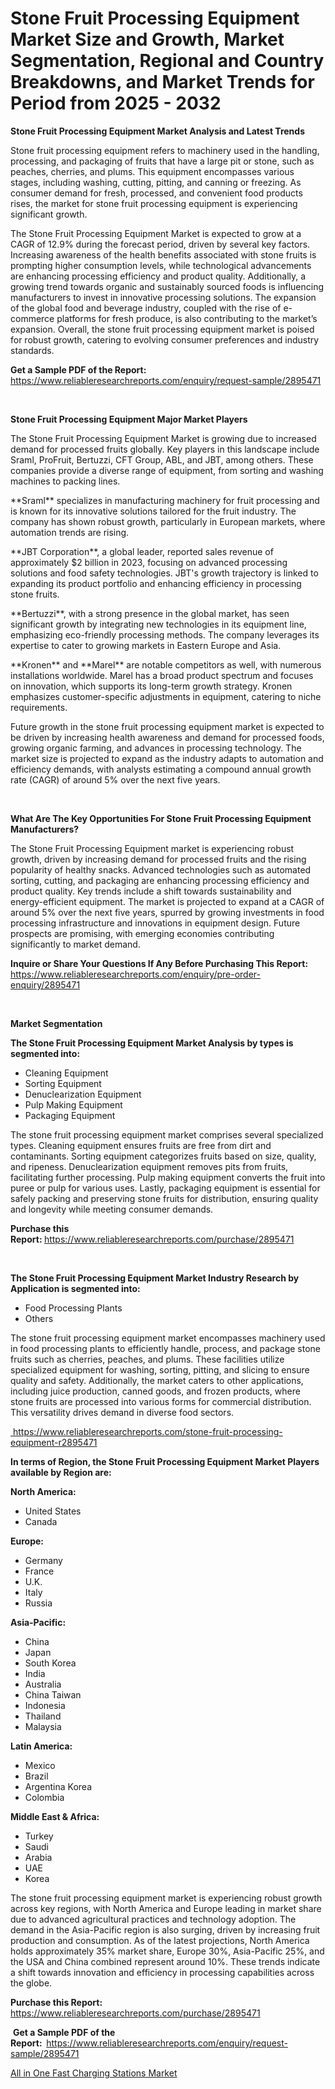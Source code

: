 <p><h1>Stone Fruit Processing Equipment Market Size and Growth, Market Segmentation, Regional and Country Breakdowns, and Market Trends for Period from 2025 -  2032</h1></p><p><strong>Stone Fruit Processing Equipment Market Analysis and Latest Trends</strong></p>
<p><p>Stone fruit processing equipment refers to machinery used in the handling, processing, and packaging of fruits that have a large pit or stone, such as peaches, cherries, and plums. This equipment encompasses various stages, including washing, cutting, pitting, and canning or freezing. As consumer demand for fresh, processed, and convenient food products rises, the market for stone fruit processing equipment is experiencing significant growth.</p><p>The Stone Fruit Processing Equipment Market is expected to grow at a CAGR of 12.9% during the forecast period, driven by several key factors. Increasing awareness of the health benefits associated with stone fruits is prompting higher consumption levels, while technological advancements are enhancing processing efficiency and product quality. Additionally, a growing trend towards organic and sustainably sourced foods is influencing manufacturers to invest in innovative processing solutions. The expansion of the global food and beverage industry, coupled with the rise of e-commerce platforms for fresh produce, is also contributing to the market’s expansion. Overall, the stone fruit processing equipment market is poised for robust growth, catering to evolving consumer preferences and industry standards.</p></p>
<p><strong>Get a Sample PDF of the Report:&nbsp;</strong> <a href="https://www.reliableresearchreports.com/enquiry/request-sample/2895471?utm_campaign=2665&utm_medium=2&utm_source=Github&utm_content=ia&utm_term=15032025&utm_id=stone-fruit-processing-equipment">https://www.reliableresearchreports.com/enquiry/request-sample/2895471</a></p>
<p>&nbsp;</p>
<p><strong>Stone Fruit Processing Equipment Major Market Players</strong></p>
<p><p>The Stone Fruit Processing Equipment Market is growing due to increased demand for processed fruits globally. Key players in this landscape include Sraml, ProFruit, Bertuzzi, CFT Group, ABL, and JBT, among others. These companies provide a diverse range of equipment, from sorting and washing machines to packing lines.</p><p>**Sraml** specializes in manufacturing machinery for fruit processing and is known for its innovative solutions tailored for the fruit industry. The company has shown robust growth, particularly in European markets, where automation trends are rising.</p><p>**JBT Corporation**, a global leader, reported sales revenue of approximately $2 billion in 2023, focusing on advanced processing solutions and food safety technologies. JBT's growth trajectory is linked to expanding its product portfolio and enhancing efficiency in processing stone fruits.</p><p>**Bertuzzi**, with a strong presence in the global market, has seen significant growth by integrating new technologies in its equipment line, emphasizing eco-friendly processing methods. The company leverages its expertise to cater to growing markets in Eastern Europe and Asia.</p><p>**Kronen** and **Marel** are notable competitors as well, with numerous installations worldwide. Marel has a broad product spectrum and focuses on innovation, which supports its long-term growth strategy. Kronen emphasizes customer-specific adjustments in equipment, catering to niche requirements.</p><p>Future growth in the stone fruit processing equipment market is expected to be driven by increasing health awareness and demand for processed foods, growing organic farming, and advances in processing technology. The market size is projected to expand as the industry adapts to automation and efficiency demands, with analysts estimating a compound annual growth rate (CAGR) of around 5% over the next five years.</p></p>
<p>&nbsp;</p>
<p><strong>What Are The Key Opportunities For Stone Fruit Processing Equipment Manufacturers?</strong></p>
<p><p>The Stone Fruit Processing Equipment market is experiencing robust growth, driven by increasing demand for processed fruits and the rising popularity of healthy snacks. Advanced technologies such as automated sorting, cutting, and packaging are enhancing processing efficiency and product quality. Key trends include a shift towards sustainability and energy-efficient equipment. The market is projected to expand at a CAGR of around 5% over the next five years, spurred by growing investments in food processing infrastructure and innovations in equipment design. Future prospects are promising, with emerging economies contributing significantly to market demand. </p></p>
<p><strong>Inquire or Share Your Questions If Any Before Purchasing This Report:</strong> <a href="https://www.reliableresearchreports.com/enquiry/pre-order-enquiry/2895471?utm_campaign=2665&utm_medium=2&utm_source=Github&utm_content=ia&utm_term=15032025&utm_id=stone-fruit-processing-equipment">https://www.reliableresearchreports.com/enquiry/pre-order-enquiry/2895471</a></p>
<p>&nbsp;</p>
<p><strong>Market Segmentation</strong></p>
<p><strong>The Stone Fruit Processing Equipment Market Analysis by types is segmented into:</strong></p>
<p><ul><li>Cleaning Equipment</li><li>Sorting Equipment</li><li>Denuclearization Equipment</li><li>Pulp Making Equipment</li><li>Packaging Equipment</li></ul></p>
<p><p>The stone fruit processing equipment market comprises several specialized types. Cleaning equipment ensures fruits are free from dirt and contaminants. Sorting equipment categorizes fruits based on size, quality, and ripeness. Denuclearization equipment removes pits from fruits, facilitating further processing. Pulp making equipment converts the fruit into puree or pulp for various uses. Lastly, packaging equipment is essential for safely packing and preserving stone fruits for distribution, ensuring quality and longevity while meeting consumer demands.</p></p>
<p><strong>Purchase this Report:&nbsp;</strong><a href="https://www.reliableresearchreports.com/purchase/2895471?utm_campaign=2665&utm_medium=2&utm_source=Github&utm_content=ia&utm_term=15032025&utm_id=stone-fruit-processing-equipment">https://www.reliableresearchreports.com/purchase/2895471</a></p>
<p>&nbsp;</p>
<p><strong>The Stone Fruit Processing Equipment Market Industry Research by Application is segmented into:</strong></p>
<p><ul><li>Food Processing Plants</li><li>Others</li></ul></p>
<p><p>The stone fruit processing equipment market encompasses machinery used in food processing plants to efficiently handle, process, and package stone fruits such as cherries, peaches, and plums. These facilities utilize specialized equipment for washing, sorting, pitting, and slicing to ensure quality and safety. Additionally, the market caters to other applications, including juice production, canned goods, and frozen products, where stone fruits are processed into various forms for commercial distribution. This versatility drives demand in diverse food sectors.</p></p>
<p><a href="https://www.reliableresearchreports.com/stone-fruit-processing-equipment-r2895471?utm_campaign=2665&utm_medium=2&utm_source=Github&utm_content=ia&utm_term=15032025&utm_id=stone-fruit-processing-equipment">&nbsp;https://www.reliableresearchreports.com/stone-fruit-processing-equipment-r2895471</a></p>
<p><strong>In terms of Region, the Stone Fruit Processing Equipment Market Players available by Region are:</strong></p>
<p>
    <p> <strong> North America: </strong>
        <ul>
            <li>United States</li>
            <li>Canada</li>
        </ul>
        </p> 
    <p> <strong> Europe: </strong>
        <ul>
            <li>Germany</li>
            <li>France</li>
            <li>U.K.</li>
            <li>Italy</li>
            <li>Russia</li>
        </ul>
        </p> 
    <p> <strong> Asia-Pacific: </strong>
        <ul>
            <li>China</li>
            <li>Japan</li>
            <li>South Korea</li>
            <li>India</li>
            <li>Australia</li>
            <li>China Taiwan</li>
            <li>Indonesia</li>
            <li>Thailand</li>
            <li>Malaysia</li>
        </ul>
        </p> 
    <p> <strong> Latin America: </strong>
        <ul>
            <li>Mexico</li>
            <li>Brazil</li>
            <li>Argentina Korea</li>
            <li>Colombia</li>
        </ul>
        </p> 
    <p> <strong> Middle East & Africa: </strong>
        <ul>
            <li>Turkey</li>
            <li>Saudi</li>
            <li>Arabia</li>
            <li>UAE</li>
            <li>Korea</li>
        </ul>
    </p>
    </p>
<p><p>The stone fruit processing equipment market is experiencing robust growth across key regions, with North America and Europe leading in market share due to advanced agricultural practices and technology adoption. The demand in the Asia-Pacific region is also surging, driven by increasing fruit production and consumption. As of the latest projections, North America holds approximately 35% market share, Europe 30%, Asia-Pacific 25%, and the USA and China combined represent around 10%. These trends indicate a shift towards innovation and efficiency in processing capabilities across the globe.</p></p>
<p><strong>Purchase this Report: </strong><a href="https://www.reliableresearchreports.com/purchase/2895471?utm_campaign=2665&utm_medium=2&utm_source=Github&utm_content=ia&utm_term=15032025&utm_id=stone-fruit-processing-equipment">https://www.reliableresearchreports.com/purchase/2895471</a></p>
<p>&nbsp;<strong>Get a Sample PDF of the Report:&nbsp;&nbsp;</strong><a href="https://www.reliableresearchreports.com/enquiry/request-sample/2895471?utm_campaign=2665&utm_medium=2&utm_source=Github&utm_content=ia&utm_term=15032025&utm_id=stone-fruit-processing-equipment">https://www.reliableresearchreports.com/enquiry/request-sample/2895471</a></p>
<p><strong></strong></p>
<p><p><a href="https://github.com/dolorespeddico90/Market-Research-Report-List-1/blob/main/all-in-one-fast-charging-stations-market.md?utm_campaign=2665&utm_medium=2&utm_source=Github&utm_content=ia&utm_term=15032025&utm_id=stone-fruit-processing-equipment">All in One Fast Charging Stations Market</a></p></p>